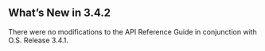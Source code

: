 
## What’s New in 3.4.2

There were no modifications to the API Reference Guide in conjunction with O.S. Release 3.4.1.